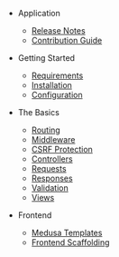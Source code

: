 * Application

  * [Release Notes](2.0/releases/)
  * [Contribution Guide](2.0/contributions/)

* Getting Started
  * [Requirements](2.0/?id=server-requirements)
  * [Installation](2.0/?id=installing-modulus)
  * [Configuration](2.0/?id=configuration)

* The Basics
  * [Routing](2.0/basics/routing/)
  * [Middleware](2.0/basics/middleware/)
  * [CSRF Protection](2.0/basics/csrf/)
  * [Controllers](2.0/basics/controllers/)
  * [Requests](2.0/basics/requests/)
  * [Responses](2.0/basics/responses/)
  * [Validation](2.0/basics/validation/)
  * [Views](2.0/basics/views/)

  <!-- * [Routing](2.0/routing/?id=routing)
  * [Middleware](2.0/middleware/?id=middleware)
  * [CSRF Protection](2.0/csrf/?id=csrf-protection)
  * [Controllers](2.0/controllers/?id=controllers)
  * [Requests](2.0/requests/?id=http-requests)
  * [Responses](2.0/responses/?id=http-responses)
  * [Views](2.0/views/?id=views)
  * [Validation](2.0/validation/?id=validation) -->

* Frontend
  * [Medusa Templates](2.0/frontend/medusa/)
  * [Frontend Scaffolding](2.0/frontend/scaffolding/)